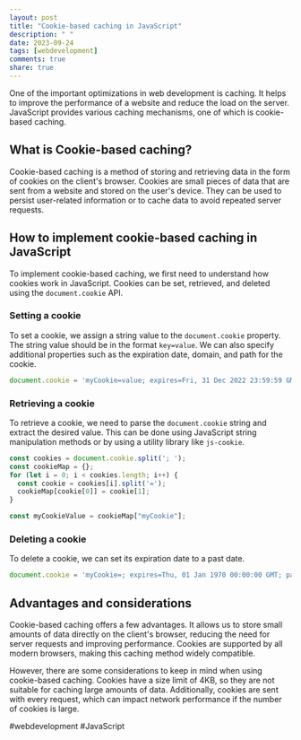 ```yaml
---
layout: post
title: "Cookie-based caching in JavaScript"
description: " "
date: 2023-09-24
tags: [webdevelopment]
comments: true
share: true
---
```


One of the important optimizations in web development is caching. It helps to improve the performance of a website and reduce the load on the server. JavaScript provides various caching mechanisms, one of which is cookie-based caching.

## What is Cookie-based caching?

Cookie-based caching is a method of storing and retrieving data in the form of cookies on the client's browser. Cookies are small pieces of data that are sent from a website and stored on the user's device. They can be used to persist user-related information or to cache data to avoid repeated server requests.

## How to implement cookie-based caching in JavaScript

To implement cookie-based caching, we first need to understand how cookies work in JavaScript. Cookies can be set, retrieved, and deleted using the `document.cookie` API.

### Setting a cookie

To set a cookie, we assign a string value to the `document.cookie` property. The string value should be in the format `key=value`. We can also specify additional properties such as the expiration date, domain, and path for the cookie.

```javascript
document.cookie = 'myCookie=value; expires=Fri, 31 Dec 2022 23:59:59 GMT; path=/';
```

### Retrieving a cookie

To retrieve a cookie, we need to parse the `document.cookie` string and extract the desired value. This can be done using JavaScript string manipulation methods or by using a utility library like `js-cookie`.

```javascript
const cookies = document.cookie.split('; ');
const cookieMap = {};
for (let i = 0; i < cookies.length; i++) {
  const cookie = cookies[i].split('=');
  cookieMap[cookie[0]] = cookie[1];
}

const myCookieValue = cookieMap["myCookie"];
```

### Deleting a cookie

To delete a cookie, we can set its expiration date to a past date.

```javascript
document.cookie = 'myCookie=; expires=Thu, 01 Jan 1970 00:00:00 GMT; path=/';
```

## Advantages and considerations

Cookie-based caching offers a few advantages. It allows us to store small amounts of data directly on the client's browser, reducing the need for server requests and improving performance. Cookies are supported by all modern browsers, making this caching method widely compatible.

However, there are some considerations to keep in mind when using cookie-based caching. Cookies have a size limit of 4KB, so they are not suitable for caching large amounts of data. Additionally, cookies are sent with every request, which can impact network performance if the number of cookies is large.

#webdevelopment #JavaScript